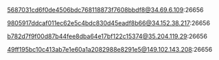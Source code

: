 5687031cd6f0de4506bdc768118873f7608bbdf8@34.69.6.109:26656  

9805917ddcaf011ec62e5c4bdc830d45eadf8b66@34.152.38.217:26656  

b782d7f9f00d87b44fee8dba64e17bf122c15374@35.204.119.29:26656

49ff195bc10c413ab7e1e60a1a2082988e8291e5@149.102.143.208:26656
